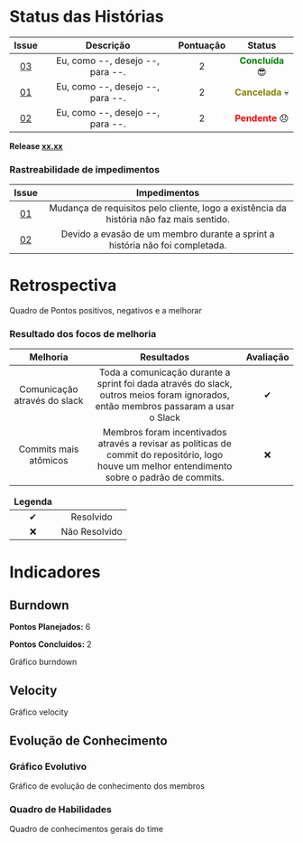 # Status das Histórias
<table class="responsive-table highlight bordered">
  <thead>
    <tr>
      <th style="text-align:center">Issue</th>
      <th style="text-align:center">Descrição</th>
      <th style="text-align:center">Pontuação</th>
      <th style="text-align:center">Status</th>
    </tr>
  </thead>
  <tbody>
    <tr>
      <td style="text-align:center"><a href="https://github.com/fga-gpp-mds/2018.1-Grupo3/issues/00">03</a></td>
      <td style="text-align:center">Eu, como --, desejo --, para --. </td>
      <td style="text-align:center">2</td>
      <td style="text-align:center"><strong style="color:green">Concluída</strong>  😎 </td>
    </tr>
    <tr>
      <td style="text-align:center"><a href="https://github.com/fga-gpp-mds/2018.1-Grupo3/issues/00">01</a></td>
      <td style="text-align:center">Eu, como --, desejo --, para --. </td>
      <td style="text-align:center">2</td>
      <td style="text-align:center"><strong style="color:#828400">Cancelada</strong>  💀 </td>
    </tr>
    <tr>
      <td style="text-align:center"><a href="https://github.com/fga-gpp-mds/2018.1-Grupo3/issues/00">02</a></td>
      <td style="text-align:center">Eu, como --, desejo --, para --. </td>
      <td style="text-align:center">2</td>
      <td style="text-align:center"><strong style="color:red">Pendente</strong> 😞 </td>
    </tr>
  </tbody>
</table>

**Release [xx.xx]()**
### Rastreabilidade de impedimentos 

<table class="responsive-table highlight bordered">
  <thead>
    <tr>
      <th>Issue</th>
      <th>Impedimentos</th>
    </tr>
    <tbody style="text-align: center">
      <tr>
        <td><a href="https://github.com/fga-gpp-mds/2018.1-Grupo3/issues/00">01</a></td>
        <td>Mudança de requisitos pelo cliente, logo a existência da história não faz mais sentido.</td>
      </tr>
      <tr>
        <td><a href="https://github.com/fga-gpp-mds/2018.1-Grupo3/issues/00">02</a></td>
        <td>Devido a evasão de um membro durante a sprint a história não foi completada.</td>
      </tr>
    </tbody>
  </thead>
</table>

# Retrospectiva
Quadro de Pontos positivos, negativos e a melhorar

### Resultado dos focos de melhoria 
<table class="responsive-table highlight bordered">
  <thead>
    <tr>
      <th>Melhoria</th>
      <th>Resultados</th>
      <th>Avaliação</th>
    </tr>
  </thead>
  <tbody style="text-align: center">
      <tr>
        <td>Comunicação através do slack</td>
        <td>Toda a comunicação durante a sprint foi dada através do slack, outros meios foram ignorados, então membros passaram a usar o Slack</td>
        <td>✔</td>
      </tr>
      <tr>
        <td>Commits mais atômicos </td>
        <td>Membros foram incentivados através a revisar as políticas de commit do repositório, logo houve um melhor entendimento sobre o padrão de commits.</td>
        <td>❌</td>
      </tr>
  </tbody>
</table>

<table class="responsive-table highlight bordered">
    <thead>
        <tr>
            <td><strong>Legenda</strong></td>
            <td</td>
        </tr>
    </thead>
    <tbody style="text-align:center">
        <tr>
            <td>✔</td>
            <td>Resolvido</td>
        </tr>
        <tr>
            <td>❌</td>
            <td>Não Resolvido</td>
        </tr>
    </tbody>
</table>


# Indicadores
## Burndown
**Pontos Planejados:** 6

**Pontos Concluídos:** 2

Gráfico burndown

## Velocity
Gráfico velocity
<img alt="" src="" class="responsive-img">

## Evolução de Conhecimento
### Gráfico Evolutivo
Gráfico de evolução de conhecimento dos membros
<img alt="" src="" class="responsive-img">

### Quadro de Habilidades
Quadro de conhecimentos gerais do time
<img alt="" src="" class="responsive-img">
